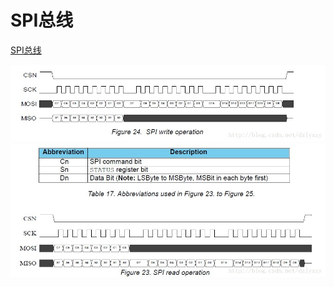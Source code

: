 # SPI总线

[SPI总线](https://blog.csdn.net/dzlyxzy/article/details/70140306)

![SPI写时序](SPI写时序.png)
![SPI读时序](SPI读时序.png)

